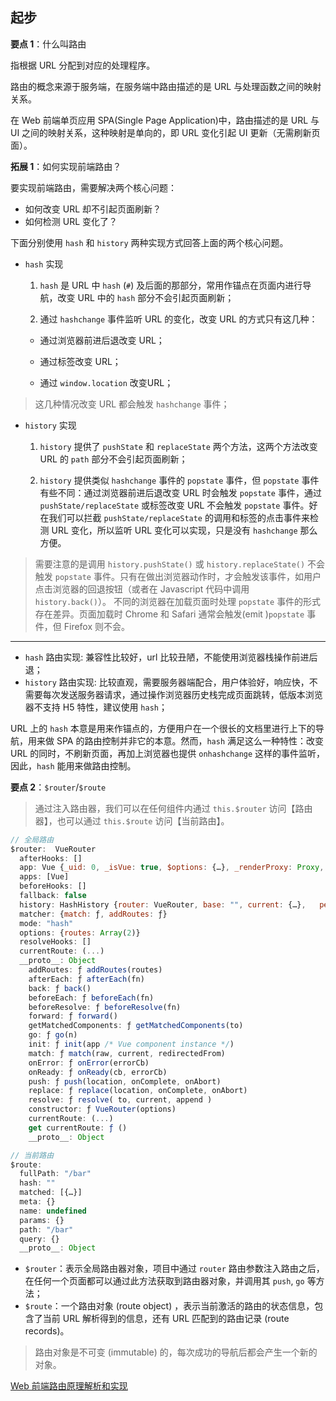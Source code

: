 ## 起步

**要点 1**：什么叫路由

指根据 URL 分配到对应的处理程序。

路由的概念来源于服务端，在服务端中路由描述的是 URL 与处理函数之间的映射关系。

在 Web 前端单页应用 SPA(Single Page Application)中，路由描述的是 URL 与 UI 之间的映射关系，这种映射是单向的，即 URL 变化引起 UI 更新（无需刷新页面）。

**拓展 1**：如何实现前端路由？

要实现前端路由，需要解决两个核心问题：

- 如何改变 URL 却不引起页面刷新？
- 如何检测 URL 变化了？

下面分别使用 `hash` 和 `history` 两种实现方式回答上面的两个核心问题。

- `hash` 实现
  >
  1. `hash` 是 URL 中 `hash` (`#`) 及后面的那部分，常用作锚点在页面内进行导航，改变 URL 中的 `hash` 部分不会引起页面刷新；
  >
  2. 通过 `hashchange` 事件监听 URL 的变化，改变 URL 的方式只有这几种：
    >
    - 通过浏览器前进后退改变 URL；
    >
    - 通过标签改变 URL；
    >
    - 通过 `window.location` 改变URL；

> 这几种情况改变 URL 都会触发 `hashchange` 事件；

- `history` 实现
  >
  1. `history` 提供了 `pushState` 和 `replaceState` 两个方法，这两个方法改变 URL 的 `path` 部分不会引起页面刷新；
  >
  2. `history` 提供类似 `hashchange` 事件的 `popstate` 事件，但 `popstate` 事件有些不同：通过浏览器前进后退改变 URL 时会触发 `popstate` 事件，通过 `pushState/replaceState` 或标签改变 URL 不会触发 `popstate` 事件。好在我们可以拦截 `pushState/replaceState` 的调用和标签的点击事件来检测 URL 变化，所以监听 URL 变化可以实现，只是没有 `hashchange` 那么方便。

> 需要注意的是调用 `history.pushState()` 或 `history.replaceState()` 不会触发 `popstate` 事件。只有在做出浏览器动作时，才会触发该事件，如用户点击浏览器的回退按钮（或者在 Javascript 代码中调用 `history.back()`）。
> 不同的浏览器在加载页面时处理 `popstate` 事件的形式存在差异。页面加载时 Chrome 和 Safari 通常会触发(emit )`popstate` 事件，但 Firefox 则不会。

---

- `hash` 路由实现: 兼容性比较好，url 比较丑陋，不能使用浏览器栈操作前进后退；
- `history` 路由实现: 比较直观，需要服务器端配合，用户体验好，响应快，不需要每次发送服务器请求，通过操作浏览器历史栈完成页面跳转，低版本浏览器不支持 H5 特性，建议使用 `hash`；


URL 上的 `hash` 本意是用来作锚点的，方便用户在一个很长的文档里进行上下的导航，用来做 SPA 的路由控制并非它的本意。然而，`hash` 满足这么一种特性：改变 URL 的同时，不刷新页面，再加上浏览器也提供 `onhashchange` 这样的事件监听，因此，`hash` 能用来做路由控制。

**要点 2**：`$router`/`$route`

> 通过注入路由器，我们可以在任何组件内通过 `this.$router` 访问【路由器】，也可以通过 `this.$route` 访问【当前路由】。

```js
// 全局路由
$router:  VueRouter
  afterHooks: []
  app: Vue {_uid: 0, _isVue: true, $options: {…}, _renderProxy: Proxy, _self: Vue, …}
  apps: [Vue]
  beforeHooks: []
  fallback: false
  history: HashHistory {router: VueRouter, base: "", current: {…},   pending: null, ready: true, …}
  matcher: {match: ƒ, addRoutes: ƒ}
  mode: "hash"
  options: {routes: Array(2)}
  resolveHooks: []
  currentRoute: (...)
  __proto__: Object
    addRoutes: ƒ addRoutes(routes)
    afterEach: ƒ afterEach(fn)
    back: ƒ back()
    beforeEach: ƒ beforeEach(fn)
    beforeResolve: ƒ beforeResolve(fn)
    forward: ƒ forward()
    getMatchedComponents: ƒ getMatchedComponents(to)
    go: ƒ go(n)
    init: ƒ init(app /* Vue component instance */)
    match: ƒ match(raw, current, redirectedFrom)
    onError: ƒ onError(errorCb)
    onReady: ƒ onReady(cb, errorCb)
    push: ƒ push(location, onComplete, onAbort)
    replace: ƒ replace(location, onComplete, onAbort)
    resolve: ƒ resolve( to, current, append )
    constructor: ƒ VueRouter(options)
    currentRoute: (...)
    get currentRoute: ƒ ()
    __proto__: Object

// 当前路由
$route:
  fullPath: "/bar"
  hash: ""
  matched: [{…}]
  meta: {}
  name: undefined
  params: {}
  path: "/bar"
  query: {}
  __proto__: Object
```

- `$router`：表示全局路由器对象，项目中通过 `router` 路由参数注入路由之后，在任何一个页面都可以通过此方法获取到路由器对象，并调用其 `push`, `go` 等方法；
- `$route`：一个路由对象 (route object) ，表示当前激活的路由的状态信息，包含了当前 URL 解析得到的信息，还有 URL 匹配到的路由记录 (route records)。

> 路由对象是不可变 (immutable) 的，每次成功的导航后都会产生一个新的对象。

[Web 前端路由原理解析和实现](https://zhuanlan.zhihu.com/p/88895539)

